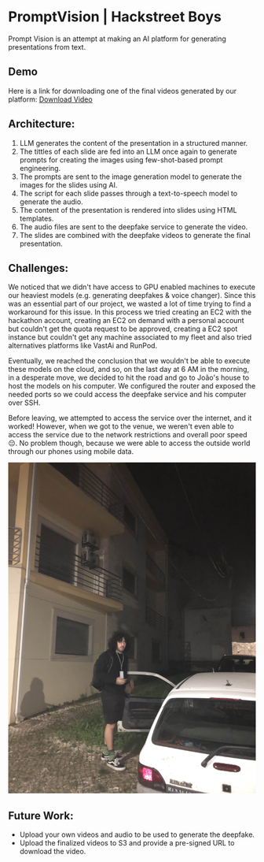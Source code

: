 # PromptVision | Hackstreet Boys

Prompt Vision is an attempt at making an AI platform for generating presentations from text.

## Demo

Here is a link for downloading one of the final videos generated by our platform: [Download Video](https://we.tl/t-PLZY1zatYm)

## Architecture:

1. LLM generates the content of the presentation in a structured manner.
2. The tittles of each slide are fed into an LLM once again to generate prompts for creating the images using few-shot-based prompt engineering.
3. The prompts are sent to the image generation model to generate the images for the slides using AI.
4. The script for each slide passes through a text-to-speech model to generate the audio.
5. The content of the presentation is rendered into slides using HTML templates.
6. The audio files are sent to the deepfake service to generate the video.
7. The slides are combined with the deepfake videos to generate the final presentation.

## Challenges:

We noticed that we didn't have access to GPU enabled machines to execute our heaviest models (e.g. generating deepfakes & voice changer).
Since this was an essential part of our project, we wasted a lot of time trying to find a workaround for this issue. 
In this process we tried creating an EC2 with the hackathon account, creating an EC2 on demand with a personal account but couldn't get the quota request 
to be approved, creating a EC2 spot instance but couldn't get any machine associated to my fleet and also tried alternatives platforms like VastAi and RunPod.

Eventually, we reached the conclusion that we wouldn't be able to execute these models on the cloud, and so, on the last day at 6 AM in the morning,
in a desperate move, we decided to hit the road and go to João's house to host the models on his computer. We configured the router and exposed
the needed ports so we could access the deepfake service and his computer over SSH.

Before leaving, we attempted to access the service over the internet, and it worked! However, when we got to the venue, we weren't even 
able to access the service due to the network restrictions and overall poor speed 😔. No problem though, because we were able to access the outside
world through our phones using mobile data.

![image](./assets/img4.jpg)


## Future Work:

- Upload your own videos and audio to be used to generate the deepfake.
- Upload the finalized videos to S3 and provide a pre-signed URL to download the video.

